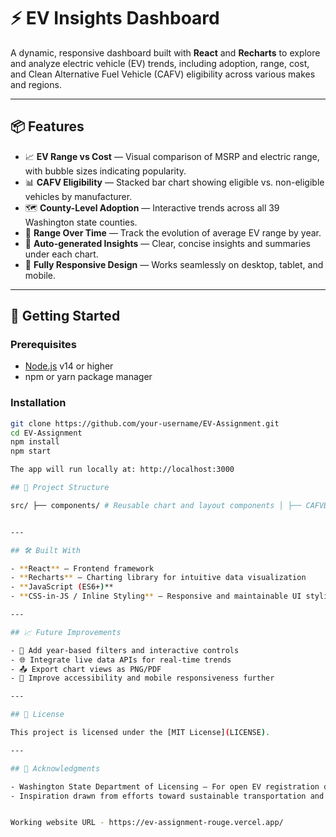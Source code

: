 # ⚡ EV Insights Dashboard

A dynamic, responsive dashboard built with **React** and **Recharts** to explore and analyze electric vehicle (EV) trends, including adoption, range, cost, and Clean Alternative Fuel Vehicle (CAFV) eligibility across various makes and regions.

---

## 📦 Features

- 📈 **EV Range vs Cost** — Visual comparison of MSRP and electric range, with bubble sizes indicating popularity.
- 📊 **CAFV Eligibility** — Stacked bar chart showing eligible vs. non-eligible vehicles by manufacturer.
- 🗺️ **County-Level Adoption** — Interactive trends across all 39 Washington state counties.
- 📅 **Range Over Time** — Track the evolution of average EV range by year.
- 🧠 **Auto-generated Insights** — Clear, concise insights and summaries under each chart.
- 📱 **Fully Responsive Design** — Works seamlessly on desktop, tablet, and mobile.

---

## 🚀 Getting Started

### Prerequisites

- [Node.js](https://nodejs.org/) v14 or higher
- npm or yarn package manager

### Installation

```bash
git clone https://github.com/your-username/EV-Assignment.git
cd EV-Assignment
npm install
npm start

The app will run locally at: http://localhost:3000

## 📁 Project Structure

src/ ├── components/ # Reusable chart and layout components │ ├── CAFVBarByMake.jsx │ ├── EVCostVsRange.jsx │ ├── EVSummary.jsx │ ├── CountyAdoptionChart.jsx │ ├── EVRangeOverTime.jsx │ └── Insights.jsx ├── data/ # Static or preloaded EV data (CSV/JSON) │ └── ev_data.json ├── styles/ # Optional - centralized style definitions ├── App.jsx # Main app component (routes, layout) └── index.js # Entry point for ReactDOM


---

## 🛠️ Built With

- **React** — Frontend framework
- **Recharts** — Charting library for intuitive data visualization
- **JavaScript (ES6+)**
- **CSS-in-JS / Inline Styling** — Responsive and maintainable UI styling

---

## 📈 Future Improvements

- 📅 Add year-based filters and interactive controls
- 🌐 Integrate live data APIs for real-time trends
- 📤 Export chart views as PNG/PDF
- 📱 Improve accessibility and mobile responsiveness further

---

## 📄 License

This project is licensed under the [MIT License](LICENSE).

---

## 🙌 Acknowledgments

- Washington State Department of Licensing — For open EV registration data
- Inspiration drawn from efforts toward sustainable transportation and public data accessibility


Working website URL - https://ev-assignment-rouge.vercel.app/
